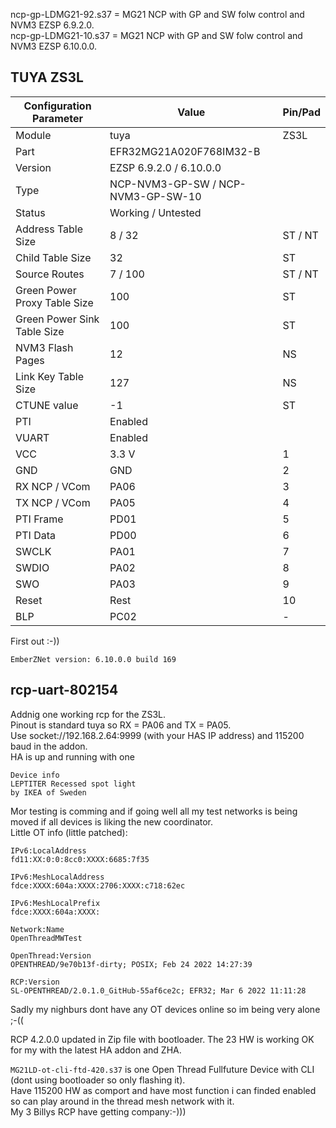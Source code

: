 ncp-gp-LDMG21-92.s37 = MG21 NCP with GP and SW folw control and NVM3 EZSP 6.9.2.0.  
ncp-gp-LDMG21-10.s37 = MG21 NCP with GP and SW folw control and NVM3 EZSP 6.10.0.0.


## TUYA ZS3L

Configuration Parameter | Value | Pin/Pad
-- | -- | --
Module | tuya | ZS3L
Part | EFR32MG21A020F768IM32-B
Version | EZSP 6.9.2.0 / 6.10.0.0
Type | NCP-NVM3-GP-SW / NCP-NVM3-GP-SW-10
Status | Working / Untested
Address Table Size | 8 / 32 | ST / NT
Child Table Size | 32 | ST
Source Routes | 7 / 100 | ST / NT
Green Power Proxy Table Size | 100 | ST
Green Power Sink Table Size | 100 | ST
NVM3 Flash Pages | 12 | NS
Link Key Table Size | 127 | NS
CTUNE value | -1 | ST
PTI | Enabled
VUART | Enabled
VCC | 3.3 V | 1
GND | GND| 2
RX NCP / VCom | PA06 | 3
TX NCP / VCom | PA05 | 4
PTI Frame | PD01 | 5
PTI Data | PD00 | 6
SWCLK | PA01 | 7
SWDIO | PA02 | 8
SWO | PA03 | 9
Reset | Rest | 10
BLP | PC02 | -


First out :-))
```
EmberZNet version: 6.10.0.0 build 169
```
## rcp-uart-802154
Addnig one working rcp for the ZS3L.  
Pinout is standard tuya so RX = PA06 and TX = PA05.  
Use socket://192.168.2.64:9999 (with your HAS IP address) and 115200 baud in the addon.  
HA is up and running with one 
```
Device info
LEPTITER Recessed spot light
by IKEA of Sweden
```
Mor testing is comming and if going well all my test networks is being moved if all devices is liking the new coordinator.  
Little OT info (little patched):
```
IPv6:LocalAddress
fd11:XX:0:0:8cc0:XXXX:6685:7f35

IPv6:MeshLocalAddress
fdce:XXXX:604a:XXXX:2706:XXXX:c718:62ec

IPv6:MeshLocalPrefix
fdce:XXXX:604a:XXXX:

Network:Name
OpenThreadMWTest

OpenThread:Version
OPENTHREAD/9e70b13f-dirty; POSIX; Feb 24 2022 14:27:39

RCP:Version
SL-OPENTHREAD/2.0.1.0_GitHub-55af6ce2c; EFR32; Mar 6 2022 11:11:28
```
Sadly my nighburs dont have any OT devices online so im being very alone ;-((  
  
RCP 4.2.0.0 updated in Zip file with bootloader. The 23 HW is working OK for my with the latest HA addon and ZHA.  
  
`MG21LD-ot-cli-ftd-420.s37` is one Open Thread Fullfuture Device with CLI (dont using bootloader so only flashing it).  
Have 115200 HW as comport and have most function i can finded enabled so can play around in the thread mesh network with it.  
My 3 Billys RCP have getting company:-)))
